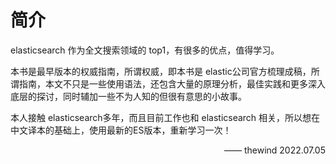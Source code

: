 # 简介

elasticsearch 作为全文搜索领域的 top1，有很多的优点，值得学习。

本书是最早版本的权威指南，所谓权威，即本书是 elastic公司官方梳理成稿，所谓指南，本文不只是一些使用语法，还包含大量的原理分析，最佳实践和更多深入底层的探讨，同时辅加一些不为人知的但很有意思的小故事。

本人接触 elasticsearch多年，而且目前工作也和 elasticsearch 相关，所以想在中文译本的基础上，使用最新的ES版本，重新学习一次！

<p align="right">—— thewind 2022.07.05</p>


